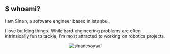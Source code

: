 ## $ whoami?

I am Sinan, a software engineer based in Istanbul.

I love building things. While hard engineering problems are often intrinsically fun to tackle, I'm most attracted to working on robotics projects.

<p align="center"> <img src="https://github-readme-stats.vercel.app/api?username=sinancsoysal&show_icons=true&theme=gruvbox&count_private=true" alt="sinancsoysal" />
